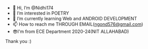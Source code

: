 - 👋 Hi, I’m @Nidhi174
- 👀 I’m interested in POETRY
- 🌱 I’m currently learning Web and ANDROID DEVELOPMENT
- 📫 How to reach me THROUGH EMAIL(ngond576@gmail.com)
- 😎I'm from ECE Department 2020-24(NIT ALLAHABAD)



Thank you :) 
